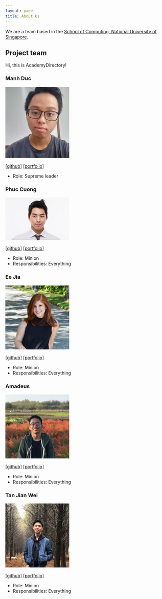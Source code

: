 ```yaml
---
layout: page
title: About Us
---
```


We are a team based in the [School of Computing, National University of Singapore](http://www.comp.nus.edu.sg).

## Project team

Hi, this is AcademyDirectory!


### Manh Duc

<img src="images/hmanhduc2k.png" width="200px">

[[github](https://github.com/hmanhduc2k)]
[[portfolio](team/hmanhduc2k.md)]

* Role: Supreme leader

### Phuc Cuong

<img src="images/phuccuongngo99.png" width="200px">

[[github](https://github.com/phuccuongngo99)]
[[portfolio](team/phuccuongngo99.md)]

* Role: Minion
* Responsibilities: Everything

### Ee Jia

<img src="images/cheweejia.png" width="200px">

[[github](https://github.com/cheweejia)]
[[portfolio](team/johndoe.md)]

* Role: Minion
* Responsibilities: Everything

### Amadeus

<img src="images/amadeus-winarto.png" width="200px">

[[github](https://github.com/amadeus-winarto)]
[[portfolio](team/amadeus-winarto.md)]

* Role: Minion
* Responsibilities: Everything

### Tan Jian Wei

<img src="images/jianoway.png" width="200px">

[[github](https://github.com/jianoway/)]
[[portfolio](team/jianoway.md)]

* Role: Minion
* Responsibilities: Everything
